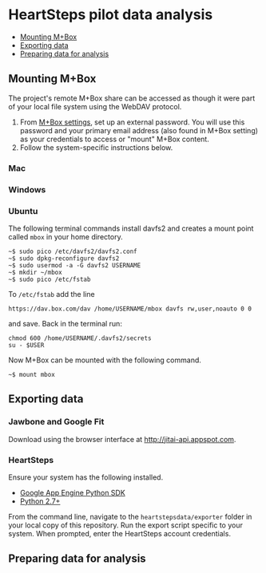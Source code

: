 # HeartSteps pilot data analysis

- [Mounting M+Box](##mouting-m+box)
- [Exporting data](##exporting-data)
- [Preparing data for analysis](##preparing-data-for-analysis)

## Mounting M+Box

The project's remote M+Box share can be accessed as though it were part of your local file system using the WebDAV protocol.

1. From [M+Box settings](https://umich.app.box.com/settings), set up an external password. You will use this password and your primary email address (also found in M+Box setting) as your credentials to access or "mount" M+Box content.
2. Follow the system-specific instructions below.

### Mac

### Windows

### Ubuntu

The following terminal commands install davfs2 and creates a mount point called `mbox` in your home directory.
```shell
~$ sudo pico /etc/davfs2/davfs2.conf
~$ sudo dpkg-reconfigure davfs2
~$ sudo usermod -a -G davfs2 USERNAME
~$ mkdir ~/mbox
~$ sudo pico /etc/fstab
```
To `/etc/fstab` add the line
```
https://dav.box.com/dav /home/USERNAME/mbox davfs rw,user,noauto 0 0
```
and save. Back in the terminal run:
```shell
chmod 600 /home/USERNAME/.davfs2/secrets
su - $USER
```
Now M+Box can be mounted with the following command.
```shell
~$ mount mbox
```

## Exporting data

### Jawbone and Google Fit

Download using the browser interface at <http://jitai-api.appspot.com>.

### HeartSteps

Ensure your system has the following installed.

- [Google App Engine Python SDK](https://cloud.google.com/appengine/downloads)
- [Python 2.7+](https://www.python.org/downloads/)

From the command line, navigate to the `heartstepsdata/exporter` folder in your local copy of this repository. Run the export script specific to your system. When prompted, enter the HeartSteps account credentials.

## Preparing data for analysis

